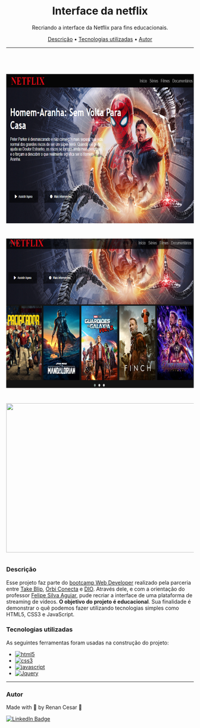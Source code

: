 <h1 align="center">Interface da netflix</h1>

<p align="center">Recriando a interface da Netflix para fins educacionais.</p>

<p align="center">
 <a href="#Descrição">Descrição</a> •
 <a href="#Tecnologias">Tecnologias utilizadas</a> •
 <a href="#autor">Autor</a>
</p>

---

<br>


<h1 align="center">  
  <p align="center">
  <img width="800" height="400" src="img/Netflix-Cima.PNG"><br><br>
  <img width="800" height="400" src="img/Netflix-baixo.PNG"><br><br>
  <img width="800" height="400" src="img/Netflix.gif">
</p>

</h1>

<a id="Descrição"></a>
### Descrição

Esse projeto faz parte do <a href="https://www.dio.me/certificate/E98EA5EB" taget="_blank">bootcamp Web Developer</a> realizado pela parceria entre [Take Blip](https://www.take.net/), [Órbi Conecta](https://orbi.co/) e [DIO](https://www.dio.me/). Através dele, e com a orientação do professor [Felipe Silva Aguiar](https://www.linkedin.com/in/felipe-aguiar-047/), pude recriar a interface de uma plataforma de streaming de vídeos. <b font-weigth="700">O objetivo do projeto é educacional</b>. Sua finalidade é demonstrar o quê podemos fazer utilizando tecnologias simples como HTML5, CSS3 e JavaScript.

<a id="Tecnologias"></a>
### Tecnologias utilizadas

As seguintes ferramentas foram usadas na construção do projeto:

- [![html5](https://img.shields.io/badge/HTML5-E34F26?style=for-the-badge&logo=html5&logoColor=white)](https://developer.mozilla.org/pt-BR/docs/Web/HTML/Element)
- [![css3](https://img.shields.io/badge/CSS3-1572B6?style=for-the-badge&logo=css3&logoColor=white)](https://developer.mozilla.org/pt-BR/docs/Web/CSS)
- [![javascript](https://img.shields.io/badge/JavaScript-323330?style=for-the-badge&logo=javascript&logoColor=F7DF1E)](https://developer.mozilla.org/pt-BR/docs/Web/JavaScript)
- [![Jquery](https://img.shields.io/badge/jQuery-0769AD?style=for-the-badge&logo=jquery&logoColor=white)](https://api.jquery.com/)

---

### Autor

Made with 💜 by Renan Cesar 👋

[![LinkedIn Badge](https://img.shields.io/badge/-Renan_Cesar-blue?style=flat-square&logo=Linkedin&logoColor=white&link=https://www.linkedin.com/in/renan-cesar/)](https://www.linkedin.com/in/renan-cesar/)
